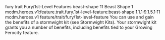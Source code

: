 <ability>
  <metadata>
    <class>fury</class>
    <feature_type>trait</feature_type>
    <file_dpath>Fury/1st-Level Features</file_dpath>
    <item_id>beast-shape</item_id>
    <item_index>11</item_index>
    <item_name>Beast Shape</item_name>
    <level>1</level>
    <scc>mcdm.heroes.v1:feature.trait.fury.1st-level-feature:beast-shape</scc>
    <scdc>1.1.1:9.1.5.1:11</scdc>
    <source>mcdm.heroes.v1</source>
    <type>feature/trait/fury/1st-level-feature</type>
  </metadata>
  <effects>
    <effect type="mundane">You can use and gain the benefits of a stormwight kit (see Stormwight Kits). Your stormwight kit grants you a number of benefits, including benefits tied to your Growing Ferocity feature.</effect>
  </effects>
</ability>
